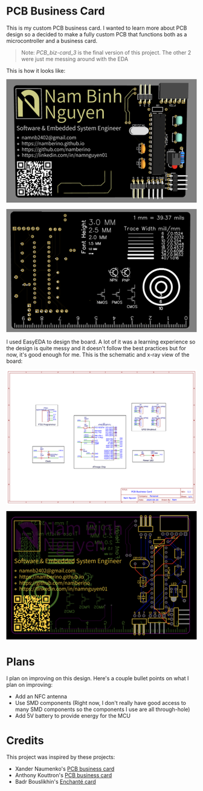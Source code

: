 # PCB Business Card

This is my custom PCB business card. I wanted to learn more about PCB design so a decided to make a fully custom PCB that functions both as a microcontroller and a business card.

> Note: *PCB_biz-card_3* is the final version of this project. The other 2 were just me messing around with the EDA

This is how it looks like:

![front face](img/front.png)

![back face](img/back.png)

I used EasyEDA to design the board. A lot of it was a learning experience so the design is quite messy and it doesn't follow the best practices but for now, it's good enough for me. This is the schematic and x-ray view of the board:

![schematic](img/schematic.png)

![pcb view](img/pcb-view.png)

# Plans

I plan on improving on this design. Here's a couple bullet points on what I plan on improving:

- Add an NFC antenna
- Use SMD components (Right now, I don't really have good access to many SMD components so the components I use are all through-hole)
- Add 5V battery to provide energy for the MCU

# Credits

This project was inspired by these projects:

- Xander Naumenko's [PCB business card](https://github.com/misprit7/PCB-Business-Card)
- Anthony Kouttron's [PCB business card](https://github.com/anthonykouttron/pcb-business-card-qr-nfc)
- Badr Bouslikhin's [Enchanté card](https://github.com/badrbouslikhin/Enchante)

